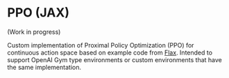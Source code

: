 # PPO (JAX)

(Work in progress)

Custom implementation of Proximal Policy Optimization (PPO) for continuous action space based on example code from [Flax](https://github.com/google/flax). Intended to support OpenAI Gym type environments or custom environments that have the same implementation.
